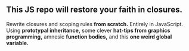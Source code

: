 ## This JS repo will restore your faith in closures.

Rewrite closures and scoping rules **from scratch.** Entirely in JavaScript. Using **prototypal inheritance,** some clever **hat-tips from graphics programming,** amnesic **function bodies,** and this **one weird global variable.**

